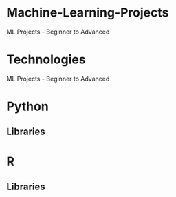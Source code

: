 # Machine-Learning-Projects
ML Projects - Beginner to Advanced


# Technologies
ML Projects - Beginner to Advanced

# Python
## Libraries

# R
## Libraries

